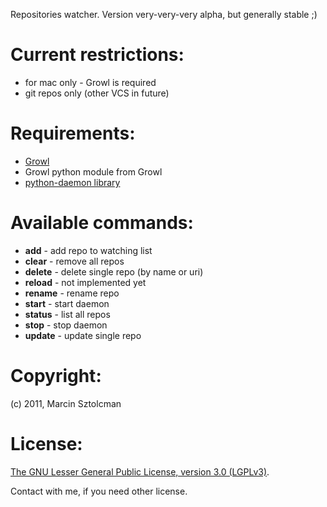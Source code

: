 Repositories watcher. Version very-very-very alpha, but generally stable ;)

# Current restrictions:

* for mac only - Growl is required
* git repos only (other VCS in future)

# Requirements:

* [Growl](http://growl.info/)
* Growl python module from Growl
* [python-daemon library](http://www.python.org/dev/peps/pep-3143/)

# Available commands:

* **add** - add repo to watching list
* **clear** - remove all repos
* **delete** - delete single repo (by name or uri)
* **reload** - not implemented yet
* **rename** - rename repo
* **start** - start daemon
* **status** - list all repos
* **stop** - stop daemon
* **update** - update single repo

# Copyright:
(c) 2011, Marcin Sztolcman

# License:
[The GNU Lesser General Public License, version 3.0 (LGPLv3)](http://opensource.org/licenses/lgpl-3.0.html). 

Contact with me, if you need other license.

